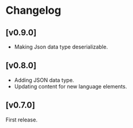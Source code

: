 
# Changelog

## [v0.9.0]

- Making Json data type deserializable.

## [v0.8.0]

- Adding JSON data type.
- Updating content for new language elements.

## [v0.7.0]

First release.
